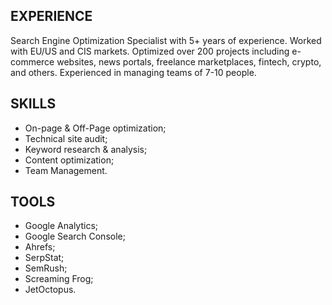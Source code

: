 <h2>EXPERIENCE</h2>
<p>Search Engine Optimization Specialist with 5+ years of experience. Worked with EU/US and CIS markets.
Optimized over 200 projects including e-commerce websites, news portals, freelance marketplaces, fintech, crypto, and others.
Experienced in managing teams of 7-10 people.</p>

<h2>SKILLS</h2>
<ul>
  <li>On-page & Off-Page optimization;</li>
  <li>Technical site audit;</li>
  <li>Keyword research & analysis;</li>
  <li>Content optimization;</li>
  <li>Team Management.</li>
</ul>
<h2>TOOLS</h2>
<ul>
  <li>Google Analytics;</li>
  <li>Google Search Console;</li>
  <li>Ahrefs;</li>
  <li>SerpStat;</li>
  <li>SemRush;</li>
  <li>Screaming Frog;</li>
  <li>JetOctopus.</li>
</ul>
<p style="display:none;">Дмитро Корзунов просування, Дмитро Корзунов SEO спеціаліст, Дмитрий Корзунов СЕО, KorzunovSEO, DmitrySEO, КорзуновСЕО, SEO оптимізація, приватний SEO фахівець</p>
<!--
**KorzunovSEO/KorzunovSEO** is a ✨ _special_ ✨ repository because its `README.md` (this file) appears on your GitHub profile.

Here are some ideas to get you started:

- 🔭 I’m currently working on ...
- 🌱 I’m currently learning ...
- 👯 I’m looking to collaborate on ...
- 🤔 I’m looking for help with ...
- 💬 Ask me about ...
- 📫 How to reach me: ...
- 😄 Pronouns: ...
- ⚡ Fun fact: ...
-->
